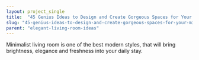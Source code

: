 ```yaml
---
layout: project_single
title:  "45 Genius Ideas to Design and Create Gorgeous Spaces for Your Minimalist Living Room"
slug: "45-genius-ideas-to-design-and-create-gorgeous-spaces-for-your-minimalist-living-room"
parent: "elegant-living-room-ideas"
---
```

Minimalist living room is one of the best modern styles, that will bring brightness, elegance and freshness into your daily stay.